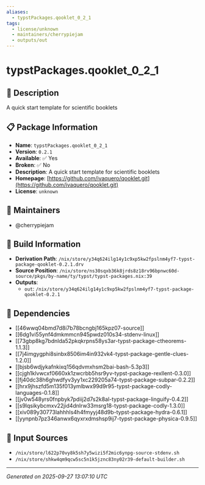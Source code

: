 ```yaml
---
aliases:
  - typstPackages.qooklet_0_2_1
tags:
  - license/unknown
  - maintainers/cherrypiejam
  - outputs/out
---
```


# typstPackages.qooklet_0_2_1

## 📝 Description

A quick start template for scientific booklets

## 📋 Package Information

- **Name**: `typstPackages.qooklet_0_2_1`
- **Version**: `0.2.1`
- **Available**: ✅ Yes
- **Broken**: ✅ No
- **Description**: A quick start template for scientific booklets
- **Homepage**: [https://github.com/ivaquero/qooklet.git](https://github.com/ivaquero/qooklet.git)
- **License**: `unknown`
## 👥 Maintainers

- @cherrypiejam


## 🔧 Build Information

- **Derivation Path**: `/nix/store/y34q624ilg14y1c9xp5kw2fpslnm4yf7-typst-package-qooklet-0.2.1.drv`
- **Source Position**: `/nix/store/ns30sqxb36k8jrds8z18rv96bpnwc60d-source/pkgs/by-name/ty/typst/typst-packages.nix:39`
- **Outputs**:
  - `out`:  `/nix/store/y34q624ilg14y1c9xp5kw2fpslnm4yf7-typst-package-qooklet-0.2.1`

## 🔗 Dependencies

- [[46wwq04bmd7d8i7b78bcngbj165kpz07-source]]
- [[6dg1vi55ynf4dmkmmcn945pwdz010s34-stdenv-linux]]
- [[73gbp8kg7bdnlda52pkqkrpns58ys3ar-typst-package-ctheorems-1.1.3]]
- [[7j4imgygphi8sinbx8506im4in932vk4-typst-package-gentle-clues-1.2.0]]
- [[bjsb6wdjykafnkixq156qdvmxhsm2bai-bash-5.3p3]]
- [[cjgh1klvwcxf0660xk1zwcrbb5hsr9yv-typst-package-rexllent-0.3.0]]
- [[fj40dc38h6ghwdfyv3yy1xc229205a74-typst-package-subpar-0.2.2]]
- [[hrx9jhszfd5m135f013ymlbwx99d9r95-typst-package-codly-languages-0.1.8]]
- [[jv0w548yrs0fnpbyk7pdiij2d7s2k8al-typst-package-linguify-0.4.2]]
- [[s9lqsikybcmxv22jid4dnlrw33msrg18-typst-package-codly-1.3.0]]
- [[xiv089y30773lahhhls4h4fmyyj48d9b-typst-package-hydra-0.6.1]]
- [[yynpnb7pz346anwx6qyxrxdmshsp9ij7-typst-package-physica-0.9.5]]

## 📁 Input Sources

- `/nix/store/l622p70vy8k5sh7y5wizi5f2mic6ynpg-source-stdenv.sh`
- `/nix/store/shkw4qm9qcw5sc5n1k5jznc83ny02r39-default-builder.sh`

---
*Generated on 2025-09-27 13:07:10 UTC*
